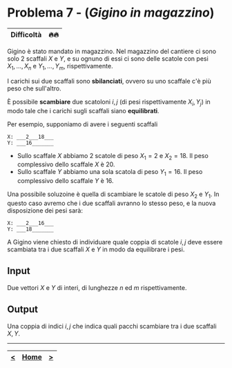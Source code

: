 # Problema 7 - (*Gigino in magazzino*)

| **Difficoltà** | 🔥🔥 |
|:--------------:|:----:|

Gigino è stato mandato in magazzino.
Nel magazzino del cantiere ci sono solo $2$ scaffali $X$ e $Y$, e su ognuno di essi ci sono delle scatole con pesi $X_1,...,X_n$ e $Y_1,...,Y_m$, rispettivamente.

I carichi sui due scaffali sono **sbilanciati**, ovvero su uno scaffale c'è più peso che sull'altro.

È possibile **scambiare** due scatoloni $i, j$ (di pesi rispettivamente $X_i, Y_j$) in modo tale che i carichi sugli scaffali siano **equilibrati**.

Per esempio, supponiamo di avere i seguenti scaffali
```
X: ___2___18___
Y: ___16_______
```

- Sullo scaffale $X$ abbiamo $2$ scatole di peso $X_1 = 2$ e $X_2 = 18$. Il peso complessivo dello scaffale $X$ è $20$.
- Sullo scaffale $Y$ abbiamo una sola scatola di peso $Y_1 = 16$. Il peso complessivo dello scaffale $Y$ è $16$.

Una possibile soluzoine è quella di scambiare le scatole di peso $X_2$ e $Y_1$.
In questo caso avremo che i due scaffali avranno lo stesso peso, e la nuova disposizione dei pesi sarà:
```
X: ___2___16___
Y: ___18_______
```

A Gigino viene chiesto di individuare quale coppia di scatole $i,j$ deve essere scambiata tra i due scaffali $X$ e $Y$ in modo da equilibrare i pesi.

## Input
Due vettori $X$ e $Y$ di interi, di lunghezze $n$ ed $m$ rispettivamente.


## Output
Una coppia di indici $i,j$ che indica quali pacchi scambiare tra i due scaffali $X,Y$.

--------------

| [**<**](../6/README.md) | [**Home**](../../README.md) | [**>**](../8/README.md) |
|:-----:|:-----:|:-----:|